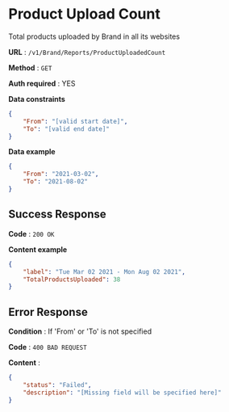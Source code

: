 # Product Upload Count

Total products uploaded by Brand in all its websites

**URL** : `/v1/Brand/Reports/ProductUploadedCount`

**Method** : `GET`

**Auth required** : YES

**Data constraints**

```json
{
    "From": "[valid start date]",
    "To": "[valid end date]"
}
```

**Data example**

```json
{
    "From": "2021-03-02",
    "To": "2021-08-02"
}
```

## Success Response

**Code** : `200 OK`

**Content example**

```json
{
    "label": "Tue Mar 02 2021 - Mon Aug 02 2021",
    "TotalProductsUploaded": 38
}
```

## Error Response

**Condition** : If 'From' or 'To' is not specified

**Code** : `400 BAD REQUEST`

**Content** :

```json
{
    "status": "Failed",
    "description": "[Missing field will be specified here]"
}
```
